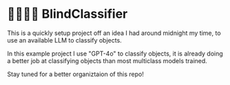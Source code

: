 # 👨🏽‍🦯‍➡️ BlindClassifier 

This is a quickly setup project off an idea I had around midnight my time, to use an available LLM to classify objects.

In this example project I use "GPT-4o" to classify objects, it is already doing a better job at classifying objects than most multiclass models trained.

Stay tuned for a better organiztaion of this repo!